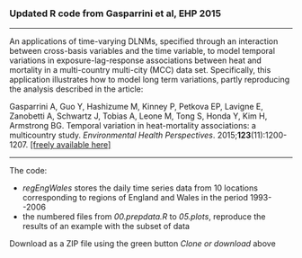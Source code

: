 
### Updated R code from Gasparrini et al, EHP 2015

--------------------------------------------------------------------------------

An applications of time-varying DLNMs, specified through an interaction between cross-basis variables and the time variable, to model temporal variations in exposure-lag-response associations between heat and mortality in a multi-country multi-city (MCC) data set. Specifically, this application illustrates how to model long term variations, partly reproducing the analysis described in the article:

Gasparrini A, Guo Y, Hashizume M, Kinney P, Petkova EP, Lavigne E, Zanobetti A, Schwartz J, Tobias A, Leone M, Tong S, Honda Y, Kim H, Armstrong BG. Temporal variation in heat-mortality associations: a multicountry study. *Environmental Health Perspectives*. 2015;**123**(11):1200-1207. [[freely available here]](http://www.ag-myresearch.com/2015_gasparrini_ehp.html)

--------------------------------------------------------------------------------

The code:

  * *regEngWales* stores the daily time series data from 10 locations corresponding to regions of England and Wales in the period 1993--2006
  * the numbered files from *00.prepdata.R* to *05.plots*, reproduce the results of an example with the subset of data
  
Download as a ZIP file using the green button *Clone or download* above